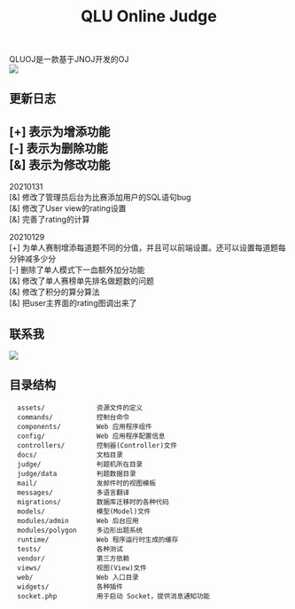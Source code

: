<p align="center">
    <h1 align="center">QLU Online Judge</h1>
    <br>
</p>

QLUOJ是一款基于JNOJ开发的OJ   
![](docs/images/show.png)

更新日志  
----------  
[+] 表示为增添功能   
[-] 表示为删除功能   
[&] 表示为修改功能   
----------  
20210131  
[&] 修改了管理员后台为比赛添加用户的SQL语句bug   
[&] 修改了User view的rating设置  
[&] 完善了rating的计算  

20210129  
[+] 为单人赛制增添每道题不同的分值，并且可以前端设置。还可以设置每道题每分钟减多少分  
[-] 删除了单人模式下一血额外加分功能  
[&] 修改了单人赛榜单先排名做题数的问题   
[&] 修改了积分的算分算法  
[&] 把user主界面的rating图调出来了  

联系我  
----------
![](docs/images/contact.png)


目录结构  
----------

      assets/             资源文件的定义
      commands/           控制台命令
      components/         Web 应用程序组件
      config/             Web 应用程序配置信息
      controllers/        控制器(Controller)文件
      docs/               文档目录
      judge/              判题机所在目录
      judge/data          判题数据目录
      mail/               发邮件时的视图模板
      messages/           多语言翻译
      migrations/         数据库迁移时的各种代码
      models/             模型(Model)文件
      modules/admin       Web 后台应用
      modules/polygon     多边形出题系统
      runtime/            Web 程序运行时生成的缓存
      tests/              各种测试
      vendor/             第三方依赖
      views/              视图(View)文件
      web/                Web 入口目录
      widgets/            各种插件
      socket.php          用于启动 Socket，提供消息通知功能
